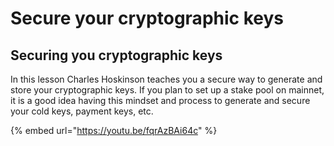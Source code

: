 # Secure your cryptographic keys

## Securing you cryptographic keys

In this lesson Charles Hoskinson teaches you a secure way to generate and store your cryptographic keys. If you plan to set up a stake pool on mainnet, it is a good idea having this mindset and process to  generate and secure your cold keys, payment keys,  etc.  

{% embed url="https://youtu.be/fqrAzBAi64c" %}

